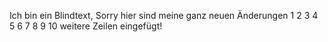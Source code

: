 Ich bin ein Blindtext, Sorry
hier sind meine ganz neuen Änderungen
1
2
3
4
5
6
7
8
9
10 weitere Zeilen eingefügt!
